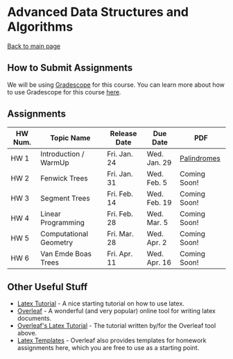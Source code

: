 Advanced Data Structures and Algorithms
===============================

[Back to main page](../readme.html)



<a name="introduction"></a>How to Submit Assignments
--------------------------------------- 

We will be using [Gradescope](https://gradescope.com) for this course. You can learn more about how to use Gradescope for this course [here](./gradescope.html).


<a name="introduction"></a>Assignments
--------------------------------------- 

| HW Num. | Topic Name | Release Date | Due Date | PDF |
|--|------|----|----|---|
| HW 1 | Introduction / WarmUp | Fri. Jan. 24 | Wed. Jan. 29 | [Palindromes](./palindromes.pdf) |
| HW 2 | Fenwick Trees | Fri. Jan. 31 | Wed. Feb. 5 | Coming Soon! |
| HW 3 | Segment Trees | Fri. Feb. 14 | Wed. Feb. 19 | Coming Soon! |
| HW 4 | Linear Programming | Fri. Feb. 28 | Wed. Mar. 5 | Coming Soon! |
| HW 5 | Computational Geometry | Fri. Mar. 28  | Wed. Apr. 2 | Coming Soon! |
| HW 6 | Van Emde Boas Trees | Fri. Apr. 11  | Wed. Apr. 16 | Coming Soon! |

<a name="other"></a>Other Useful Stuff
---------------------------------------


- [Latex Tutorial](https://www.latex-tutorial.com/tutorials/) - A nice starting tutorial on how to use latex. 
- [Overleaf](https://overleaf.com) - A wonderful (and very popular) online tool for writing latex documents. 
- [Overleaf's Latex Tutorial](https://www.overleaf.com/learn/latex/Tutorials) - The tutorial written by/for the Overleaf tool above.
- [Latex Templates](https://www.overleaf.com/latex/examples/tagged/homework) - Overleaf also provides templates for homework assignments here, which you are free to use as a starting point.

